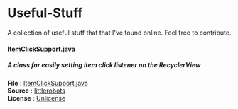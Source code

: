 # Useful-Stuff
A collection of useful stuff that that I've found online. Feel free to contribute.


#### ItemClickSupport.java
##### A class for easily setting item click listener on the RecyclerView

**File** : [ItemClickSupport.java](android/ItemClickSupport.java)<br />
**Source** : [littlerobots](http://www.littlerobots.nl)<br />
**License** : [Unlicense](http://unlicense.org/)

